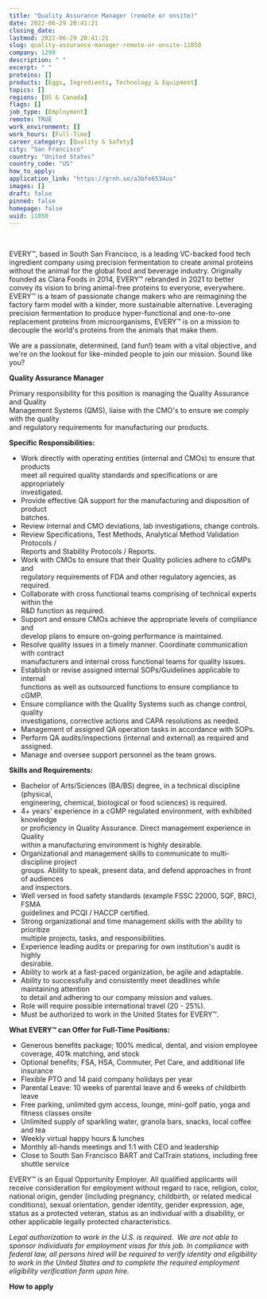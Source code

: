 ```yaml
---
title: "Quality Assurance Manager (remote or onsite)"
date: 2022-06-29 20:41:21
closing_date: 
lastmod: 2022-06-29 20:41:21
slug: quality-assurance-manager-remote-or-onsite-11050
company: 1299
description: " "
excerpt: " "
proteins: []
products: [Eggs, Ingredients, Technology & Equipment]
topics: []
regions: [US & Canada]
flags: []
job_type: [Employment]
remote: TRUE
work_environment: []
work_hours: [Full-Time]
career_category: [Quality & Safety]
city: "San Francisco"
country: "United States"
country_code: "US"
how_to_apply: 
application_link: "https://grnh.se/a3bfe6534us"
images: []
draft: false
pinned: false
homepage: false
uuid: 11050
---
```

 

EVERY™, based in South San Francisco, is a leading VC-backed food tech
ingredient company using precision fermentation to create animal
proteins without the animal for the global food and beverage industry.
Originally founded as Clara Foods in 2014, EVERY™ rebranded in 2021 to
better convey its vision to bring animal-free proteins to everyone,
everywhere. EVERY™ is a team of passionate change makers who are
reimagining the factory farm model with a kinder, more sustainable
alternative. Leveraging precision fermentation to produce
hyper-functional and one-to-one replacement proteins from
microorganisms, EVERY™ is on a mission to decouple the world's proteins
from the animals that make them.

We are a passionate, determined, (and fun!) team with a vital objective,
and we\'re on the lookout for like-minded people to join our mission.
Sound like you?

**Quality Assurance Manager**

Primary responsibility for this position is managing the Quality
Assurance and Quality \
Management Systems (QMS), liaise with the CMO's to ensure we comply with
the quality \
and regulatory requirements for manufacturing our products.

**Specific Responsibilities:**

-   Work directly with operating entities (internal and CMOs) to ensure
    that products \
    meet all required quality standards and specifications or are
    appropriately \
    investigated.
-   Provide effective QA support for the manufacturing and disposition
    of product \
    batches.
-   Review internal and CMO deviations, lab investigations, change
    controls.
-   Review Specifications, Test Methods, Analytical Method Validation
    Protocols /\
    Reports and Stability Protocols / Reports.
-   Work with CMOs to ensure that their Quality policies adhere to cGMPs
    and \
    regulatory requirements of FDA and other regulatory agencies, as
    required.
-   Collaborate with cross functional teams comprising of technical
    experts within the \
    R&D function as required.
-   Support and ensure CMOs achieve the appropriate levels of compliance
    and \
    develop plans to ensure on-going performance is maintained.
-   Resolve quality issues in a timely manner. Coordinate communication
    with contract \
    manufacturers and internal cross functional teams for quality
    issues.
-   Establish or revise assigned internal SOPs/Guidelines applicable to
    internal \
    functions as well as outsourced functions to ensure compliance to
    cGMP.
-   Ensure compliance with the Quality Systems such as change control,
    quality \
    investigations, corrective actions and CAPA resolutions as needed.
-   Management of assigned QA operation tasks in accordance with SOPs.
-   Perform QA audits/inspections (internal and external) as required
    and assigned.
-   Manage and oversee support personnel as the team grows.

**Skills and Requirements:**

-   Bachelor of Arts/Sciences (BA/BS) degree, in a technical discipline
    (physical, \
    engineering, chemical, biological or food sciences) is required.
-   4+ years' experience in a cGMP regulated environment, with exhibited
    knowledge \
    or proficiency in Quality Assurance. Direct management experience in
    Quality \
    within a manufacturing environment is highly desirable.
-   Organizational and management skills to communicate to
    multi-discipline project \
    groups. Ability to speak, present data, and defend approaches in
    front of audiences \
    and inspectors.
-   Well versed in food safety standards (example FSSC 22000, SQF, BRC),
    FSMA\
    guidelines and PCQI / HACCP certified.
-   Strong organizational and time management skills with the ability to
    prioritize \
    multiple projects, tasks, and responsibilities.
-   Experience leading audits or preparing for own institution's audit
    is highly \
    desirable.
-   Ability to work at a fast-paced organization, be agile and
    adaptable.
-   Ability to successfully and consistently meet deadlines while
    maintaining attention \
    to detail and adhering to our company mission and values.
-   Role will require possible international travel (20 - 25%).
-   Must be authorized to work in the United States for EVERY™.

**What EVERY™ can Offer for Full-Time Positions:**

-   Generous benefits package; 100% medical, dental, and vision employee
    coverage, 401k matching, and stock
-   Optional benefits; FSA, HSA, Commuter, Pet Care, and additional life
    insurance
-   Flexible PTO and 14 paid company holidays per year
-   Parental Leave: 10 weeks of parental leave and 6 weeks of childbirth
    leave
-   Free parking, unlimited gym access, lounge, mini-golf patio, yoga
    and fitness classes onsite
-   Unlimited supply of sparkling water, granola bars, snacks, local
    coffee and tea
-   Weekly virtual happy hours & lunches
-   Monthly all-hands meetings and 1:1 with CEO and leadership
-   Close to South San Francisco BART and CalTrain stations, including
    free shuttle service

EVERY™ is an Equal Opportunity Employer. All qualified applicants will
receive consideration for employment without regard to race, religion,
color, national origin, gender (including pregnancy, childbirth, or
related medical conditions), sexual orientation, gender identity, gender
expression, age, status as a protected veteran, status as an individual
with a disability, or other applicable legally protected
characteristics.

*Legal authorization to work in the U.S. is required.  We are not able
to sponsor individuals for employment visas for this job. In compliance
with federal law, all persons hired will be required to verify identity
and eligibility to work in the United States and to complete the
required employment eligibility verification form upon hire.*


**How to apply**



